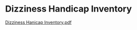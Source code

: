 # Dizziness Handicap Inventory

[Dizziness Hanicap Inventory.pdf](Dizziness%20Handicap%20Inventory%20da22bc8e7b3242dfa8c0d4589ffc0864/Dizziness_Hanicap_Inventory.pdf)